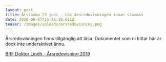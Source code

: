```yaml
---
layout: post
title: Årstämma 23 juni - Läs årsredovisningen innan stämman
date: 2020-06-07T15:45:18.611Z
teaser: /images/uploads/arsredovisning.png
---
```

Årsredovisningen finns tillgänglig att läsa. Dokumentet som ni hittar här är dock inte undersktivet ännu.

[BRF Doktor Lindh - Årsredovisning 2019](/images/uploads/årsredovisning-2019.pdf)
